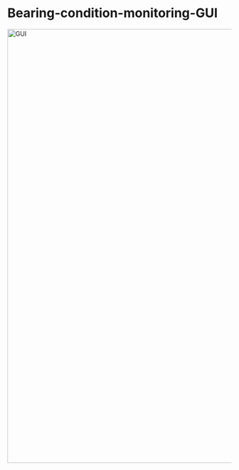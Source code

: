 # Bearing-condition-monitoring-GUI

<img width="975" alt="GUI" src="https://user-images.githubusercontent.com/42334717/185957346-ecf5c27d-fe34-48b3-a11d-8c42067a8fd4.png">
